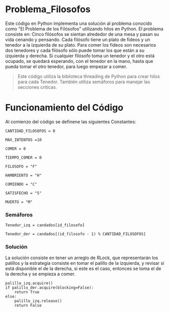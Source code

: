 # Problema_Filosofos
Este código en Python implementa una solución al problema conocido como "El Problema de los Filósofos" utilizando hilos en Python. El problema consiste en: Cinco filósofos se sientan alrededor de una mesa y pasan su vida cenando y pensando. Cada filósofo tiene un plato de fideos y un tenedor a la izquierda de su plato. Para comer los fideos son necesarios dos tenedores y cada filósofo sólo puede tomar los que están a su izquierda y derecha. Si cualquier filósofo toma un tenedor y el otro está ocupado, se quedará esperando, con el tenedor en la mano, hasta que pueda tomar el otro tenedor, para luego empezar a comer. 
> Este código utiliza la biblioteca threading de Python para crear hilos para cada Tenedor. También utiliza semáforos para manejar las secciones críticas.

# Funcionamiento del Código
Al comienzo del código se definene las siguientes Constantes:

`CANTIDAD_FILOSOFOS = 0`

`MAX_INTENTOS =10`

`COMER = 0`

`TIEMPO_COMER = 0`

`FILOSOFO = "F"`

`HAMBRIENTO = "H"`

`COMIENDO = "C"`

`SATISFECHO = "S"`

`MUERTO = "M"`

### Semáforos

`Tenedor_izq = candados[id_filosofo]`

`Tenedor_der = candados[(id_filosofo - 1) % CANTIDAD_FILOSOFOS]`

### Solución

La solución consiste en tener un arreglo de RLock, que representarán los palillos y la estrategia consiste en tomar el palillo de la izquierda, y revisar si está disponible el de la derecha, si este es el caso, entonces se toma el de la derecha y se empieza a comer.

<pre><code>palillo_izq.acquire()
if palillo_der.acquire(blocking=False):
    return True
else:
    palillo_izq.release()
    return False
</code></pre>

